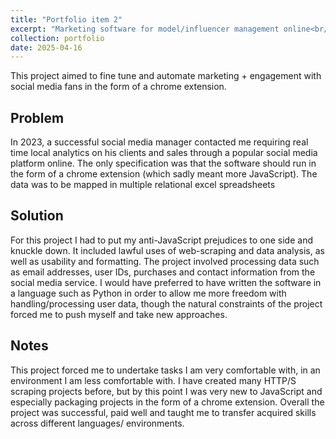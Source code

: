 ```yaml
---
title: "Portfolio item 2"
excerpt: "Marketing software for model/influencer management online<br/><img src='/images/marketing.jpg'>"
collection: portfolio
date: 2025-04-16
---
```


This project aimed to fine tune and automate marketing + engagement with social media fans in the form of a chrome extension.


Problem
-------

In 2023, a successful social media manager contacted me requiring real time local analytics on his clients and sales through a popular social media platform online. The only specification was that the software should run in the form of a chrome extension (which sadly meant more JavaScript). The data was to be mapped in multiple relational excel spreadsheets 

Solution
-------

For this project I had to put my anti-JavaScript prejudices to one side and knuckle down. It included lawful uses of web-scraping and data analysis, as well as usability and formatting. The project involved processing data such as email addresses, user IDs, purchases and contact information from the social media service. I would have preferred to have written the software in a language such as Python in order to allow me more freedom with handling/processing user data, though the natural constraints of the project forced me to push myself and take new approaches.

Notes
-------

This project forced me to undertake tasks I am very comfortable with, in an environment I am less comfortable with. I have created many HTTP/S scraping projects before, but by this point I was very new to JavaScript and especially packaging projects in the form of a chrome extension. Overall the project was successful, paid well and taught me to transfer acquired skills across different languages/ environments.